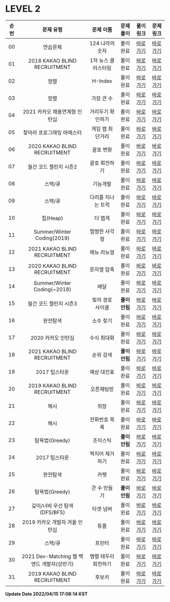 # LEVEL 2

| 순번 | 문제 유형 | 문제 이름 | 문제 풀이 | 풀이 링크 | 문제 링크 |
| :--: |:--: |:--: |:--: |:--: |:--: |
|00|연습문제|124 나라의 숫자|풀이완료|[바로가기](https://github.com/westreed/ProgrammersAlgorithm/blob/main/lv2/124%20%EB%82%98%EB%9D%BC%EC%9D%98%20%EC%88%AB%EC%9E%90.py)|[바로가기](https://programmers.co.kr/learn/courses/30/lessons/12899)|
|01|2018 KAKAO BLIND RECRUITMENT|1차 뉴스 클러스터링|풀이완료|[바로가기](https://github.com/westreed/ProgrammersAlgorithm/blob/main/lv2/1%EC%B0%A8%20%EB%89%B4%EC%8A%A4%20%ED%81%B4%EB%9F%AC%EC%8A%A4%ED%84%B0%EB%A7%81.py)|[바로가기](https://programmers.co.kr/learn/courses/30/lessons/17677)|
|02|정렬|H-Index|풀이완료|[바로가기](https://github.com/westreed/ProgrammersAlgorithm/blob/main/lv2/H-Index.py)|[바로가기](https://programmers.co.kr/learn/courses/30/lessons/42747)|
|03|정렬|가장 큰 수|풀이완료|[바로가기](https://github.com/westreed/ProgrammersAlgorithm/blob/main/lv2/%EA%B0%80%EC%9E%A5%20%ED%81%B0%20%EC%88%98.py)|[바로가기](https://programmers.co.kr/learn/courses/30/lessons/42746)|
|04|2021 카카오 채용연계형 인턴십|거리두기 확인하기|풀이완료|[바로가기](https://github.com/westreed/ProgrammersAlgorithm/blob/main/lv2/%EA%B1%B0%EB%A6%AC%EB%91%90%EA%B8%B0%20%ED%99%95%EC%9D%B8%ED%95%98%EA%B8%B0.py)|[바로가기](https://programmers.co.kr/learn/courses/30/lessons/81302#fn1)|
|05|찾아라 프로그래밍 마에스터|게임 맵 최단거리|풀이완료|[바로가기](https://github.com/westreed/ProgrammersAlgorithm/blob/main/lv2/%EA%B2%8C%EC%9E%84%20%EB%A7%B5%20%EC%B5%9C%EB%8B%A8%EA%B1%B0%EB%A6%AC.py)|[바로가기](https://programmers.co.kr/learn/courses/30/lessons/1844)|
|06|2020 KAKAO BLIND RECRUITMENT|괄호 변환|풀이완료|[바로가기](https://github.com/westreed/ProgrammersAlgorithm/blob/main/lv2/%EA%B4%84%ED%98%B8%20%EB%B3%80%ED%99%98.py)|[바로가기](https://programmers.co.kr/learn/courses/30/lessons/60058)|
|07|월간 코드 챌린지 시즌2|괄호 회전하기|풀이완료|[바로가기](https://github.com/westreed/ProgrammersAlgorithm/blob/main/lv2/%EA%B4%84%ED%98%B8%20%ED%9A%8C%EC%A0%84%ED%95%98%EA%B8%B0.py)|[바로가기](https://programmers.co.kr/learn/courses/30/lessons/76502)|
|08|스택/큐|기능개발|풀이완료|[바로가기](https://github.com/westreed/ProgrammersAlgorithm/blob/main/lv2/%EA%B8%B0%EB%8A%A5%EA%B0%9C%EB%B0%9C.py)|[바로가기](https://programmers.co.kr/learn/courses/30/lessons/42586)|
|09|스택/큐|다리를 지나는 트럭|풀이완료|[바로가기](https://github.com/westreed/ProgrammersAlgorithm/blob/main/lv2/%EB%8B%A4%EB%A6%AC%EB%A5%BC%20%EC%A7%80%EB%82%98%EB%8A%94%20%ED%8A%B8%EB%9F%AD.py)|[바로가기](https://programmers.co.kr/learn/courses/30/lessons/42583)|
|10|힙(Heap)|더 맵게|풀이완료|[바로가기](https://github.com/westreed/ProgrammersAlgorithm/blob/main/lv2/%EB%8D%94%20%EB%A7%B5%EA%B2%8C.py)|[바로가기](https://programmers.co.kr/learn/courses/30/lessons/42626)|
|11|Summer/Winter Coding(2019)|멀쩡한 사각형|풀이완료|[바로가기](https://github.com/westreed/ProgrammersAlgorithm/blob/main/lv2/%EB%A9%80%EC%A9%A1%ED%95%9C%20%EC%82%AC%EA%B0%81%ED%98%95.py)|[바로가기](https://programmers.co.kr/learn/courses/30/lessons/62048)|
|12|2021  KAKAO BLIND RECRUITMENT|메뉴 리뉴얼|풀이완료|[바로가기](https://github.com/westreed/ProgrammersAlgorithm/blob/main/lv2/%EB%A9%94%EB%89%B4%20%EB%A6%AC%EB%89%B4%EC%96%BC.py)|[바로가기](https://programmers.co.kr/learn/courses/30/lessons/72411)|
|13|2020 KAKAO BLIND RECRUITMENT|문자열 압축|풀이완료|[바로가기](https://github.com/westreed/ProgrammersAlgorithm/blob/main/lv2/%EB%AC%B8%EC%9E%90%EC%97%B4%20%EC%95%95%EC%B6%95.py)|[바로가기](https://programmers.co.kr/learn/courses/30/lessons/60057)|
|14|Summer/Winter Coding(~2018)|배달|풀이완료|[바로가기](https://github.com/westreed/ProgrammersAlgorithm/blob/main/lv2/%EB%B0%B0%EB%8B%AC.py)|[바로가기](https://programmers.co.kr/learn/courses/30/lessons/12978)|
|15|월간 코드 챌린지 시즌3|빛의 경로 사이클 |**풀이안됨**|[바로가기](https://github.com/westreed/ProgrammersAlgorithm/blob/main/lv2/%EB%B9%9B%EC%9D%98%20%EA%B2%BD%EB%A1%9C%20%EC%82%AC%EC%9D%B4%ED%81%B4%20X.py)|[바로가기](https://programmers.co.kr/learn/courses/30/lessons/86052)|
|16|완전탐색|소수 찾기|풀이완료|[바로가기](https://github.com/westreed/ProgrammersAlgorithm/blob/main/lv2/%EC%86%8C%EC%88%98%20%EC%B0%BE%EA%B8%B0.py)|[바로가기](https://programmers.co.kr/learn/courses/30/lessons/42839)|
|17|2020 카카오 인턴십|수식 최대화|풀이완료|[바로가기](https://github.com/westreed/ProgrammersAlgorithm/blob/main/lv2/%EC%88%98%EC%8B%9D%20%EC%B5%9C%EB%8C%80%ED%99%94.py)|[바로가기](https://programmers.co.kr/learn/courses/30/lessons/67257)|
|18|2021 KAKAO BLIND RECRUITMENT|순위 검색 |**풀이안됨**|[바로가기](https://github.com/westreed/ProgrammersAlgorithm/blob/main/lv2/%EC%88%9C%EC%9C%84%20%EA%B2%80%EC%83%89%20X.py)|[바로가기](https://programmers.co.kr/learn/courses/30/lessons/72412)|
|19|2017 팁스타운|예상 대진표|풀이완료|[바로가기](https://github.com/westreed/ProgrammersAlgorithm/blob/main/lv2/%EC%98%88%EC%83%81%20%EB%8C%80%EC%A7%84%ED%91%9C.py)|[바로가기](https://programmers.co.kr/learn/courses/30/lessons/12985)|
|20|2019 KAKAO BLIND RECRUITMENT|오픈채팅방|풀이완료|[바로가기](https://github.com/westreed/ProgrammersAlgorithm/blob/main/lv2/%EC%98%A4%ED%94%88%EC%B1%84%ED%8C%85%EB%B0%A9.py)|[바로가기](https://programmers.co.kr/learn/courses/30/lessons/42888)|
|21|해시|위장|풀이완료|[바로가기](https://github.com/westreed/ProgrammersAlgorithm/blob/main/lv2/%EC%9C%84%EC%9E%A5.py)|[바로가기](https://programmers.co.kr/learn/courses/30/lessons/42578)|
|22|해시|전화번호 목록|풀이완료|[바로가기](https://github.com/westreed/ProgrammersAlgorithm/blob/main/lv2/%EC%A0%84%ED%99%94%EB%B2%88%ED%98%B8%20%EB%AA%A9%EB%A1%9D.py)|[바로가기](https://programmers.co.kr/learn/courses/30/lessons/42577)|
|23|탐욕법(Greedy)|조이스틱 |**풀이안됨**|[바로가기](https://github.com/westreed/ProgrammersAlgorithm/blob/main/lv2/%EC%A1%B0%EC%9D%B4%EC%8A%A4%ED%8B%B1%20X.py)|[바로가기](https://programmers.co.kr/learn/courses/30/lessons/42860)|
|24|2017 팁스타운|짝지어 제거하기|풀이완료|[바로가기](https://github.com/westreed/ProgrammersAlgorithm/blob/main/lv2/%EC%A7%9D%EC%A7%80%EC%96%B4%20%EC%A0%9C%EA%B1%B0%ED%95%98%EA%B8%B0.py)|[바로가기](https://programmers.co.kr/learn/courses/30/lessons/12973)|
|25|완전탐색|카펫|풀이완료|[바로가기](https://github.com/westreed/ProgrammersAlgorithm/blob/main/lv2/%EC%B9%B4%ED%8E%AB.py)|[바로가기](https://programmers.co.kr/learn/courses/30/lessons/42842)|
|26|탐욕법(Greedy)|큰 수 만들기 |**풀이안됨**|[바로가기](https://github.com/westreed/ProgrammersAlgorithm/blob/main/lv2/%ED%81%B0%20%EC%88%98%20%EB%A7%8C%EB%93%A4%EA%B8%B0%20X.py)|[바로가기](https://programmers.co.kr/learn/courses/30/lessons/42883)|
|27|깊이/너비 우선 탐색(DFS/BFS)|타겟 넘버|풀이완료|[바로가기](https://github.com/westreed/ProgrammersAlgorithm/blob/main/lv2/%ED%83%80%EA%B2%9F%20%EB%84%98%EB%B2%84.py)|[바로가기](https://programmers.co.kr/learn/courses/30/lessons/43165)|
|28|2019 카카오 개발자 겨울 인턴십|튜플|풀이완료|[바로가기](https://github.com/westreed/ProgrammersAlgorithm/blob/main/lv2/%ED%8A%9C%ED%94%8C.py)|[바로가기](https://programmers.co.kr/learn/courses/30/lessons/64065)|
|29|스택/큐|프린터|풀이완료|[바로가기](https://github.com/westreed/ProgrammersAlgorithm/blob/main/lv2/%ED%94%84%EB%A6%B0%ED%84%B0.py)|[바로가기](https://programmers.co.kr/learn/courses/30/lessons/42587)|
|30|2021 Dev-Matching 웹 백엔드 개발자(상반기)|행렬 테두리 회전하기|풀이완료|[바로가기](https://github.com/westreed/ProgrammersAlgorithm/blob/main/lv2/%ED%96%89%EB%A0%AC%20%ED%85%8C%EB%91%90%EB%A6%AC%20%ED%9A%8C%EC%A0%84%ED%95%98%EA%B8%B0.py)|[바로가기](https://programmers.co.kr/learn/courses/30/lessons/77485)|
|31|2019 KAKAO BLIND RECRUITMENT|후보키|풀이완료|[바로가기](https://github.com/westreed/ProgrammersAlgorithm/blob/main/lv2/%ED%9B%84%EB%B3%B4%ED%82%A4.py)|[바로가기](https://programmers.co.kr/learn/courses/30/lessons/42890)|


**Update Date 2022/04/15 17:08:14 KST**

